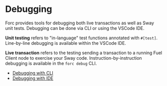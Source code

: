 # Debugging

Forc provides tools for debugging both live transactions as well as Sway unit tests.
Debugging can be done via CLI or using the VSCode IDE.

**Unit testing** refers to "in-language" test functions annotated with `#[test]`. Line-by-line
debugging is available within the VSCode IDE.

**Live transaction** refers to the testing sending a transaction to a running Fuel Client
node to exercise your Sway code. Instruction-by-instruction debugging is available in the `forc debug` CLI.

- [Debugging with CLI](./debugging_with_cli.md)
- [Debugging with IDE](./debugging_with_ide.md)
